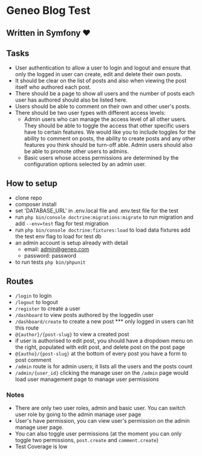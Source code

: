 # Geneo Blog Test

## Written in Symfony ❤️

## Tasks

- User authentication to allow a user to login and logout and ensure that only the logged in user can create, edit and delete their own posts.
- It should be clear on the list of posts and also when viewing the post itself who authored each post.
- There should be a page to show all users and the number of posts each user has authored should also be listed here.
- Users should be able to comment on their own and other user's posts.
- There should be two user types with different access levels: 
  - Admin users who can manage the access level of all other users. They should be able to toggle the access that other specific users have to certain features. We would like you to include toggles for the ability to comment on posts, the ability to create posts and any other features you think should be turn-off able. Admin users should also be able to promote other users to admins.
  - Basic users whose access permissions are determined by the configuration options selected by an admin user.

## How to setup

- clone repo
- composer install
- set 'DATABASE_URL' in .env.local file and .env.test file for the test
- run ```php bin/console doctrine:migrations:migrate``` to run migration and add ```--env=test``` flag for test migration
- run ```php bin/console doctrine:fixtures:load``` to load data fixtures add the test env flag to load for test db
- an admin account is setup already with detail
  - email: admin@geneo.com
  - password: password
- to run tests ```php bin/phpunit```


## Routes

- ```/login``` to login
- ```/logout``` to logout
- ```/register``` to create a user
- ```/dashboard``` to view posts authored by the loggedin user
- ```/dashboard/create``` to create a new post *** only logged in users can hit this route
- ```@{author}/{post-slug}``` to view a created post
- if user is authorised to edit post, you should have a dropdown menu on the right, populated with edit post, and delete post on the post page
- ```@{autho}/{post-slug}``` at the bottom of every post you have a form to post comment
- ```/admin``` route is for admin users; it lists all the users and the posts count
- ```/admin/{user_id}``` clicking the manage user on the ```/admin``` page would load user management page to manage user permissions


### Notes

- There are only two user roles, admin and basic user. You can switch user role by going to the admin manage user page
- User's have permission, you can view user's permission on the admin manage user page. 
- You can also toggle user permissions (at the moment you can only toggle two permissions, ```post.create``` and ```comment.create```)
- Test Coverage is low